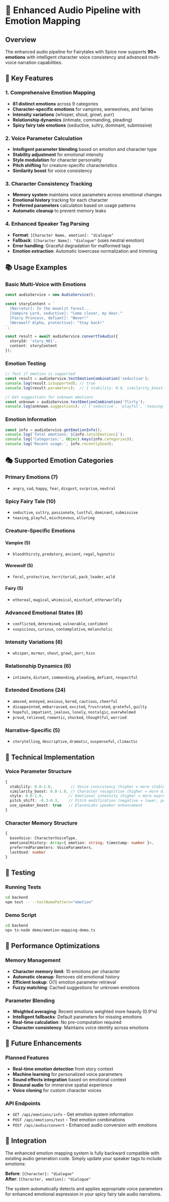 # 🎵 Enhanced Audio Pipeline with Emotion Mapping

## Overview

The enhanced audio pipeline for Fairytales with Spice now supports **90+ emotions** with intelligent character voice consistency and advanced multi-voice narration capabilities.

## 🚀 Key Features

### 1. Comprehensive Emotion Mapping
- **81 distinct emotions** across 9 categories
- **Character-specific emotions** for vampires, werewolves, and fairies
- **Intensity variations** (whisper, shout, growl, purr)
- **Relationship dynamics** (intimate, commanding, pleading)
- **Spicy fairy tale emotions** (seductive, sultry, dominant, submissive)

### 2. Voice Parameter Calculation
- **Intelligent parameter blending** based on emotion and character type
- **Stability adjustment** for emotional intensity
- **Style modulation** for character personality
- **Pitch shifting** for creature-specific characteristics
- **Similarity boost** for voice consistency

### 3. Character Consistency Tracking
- **Memory system** maintains voice parameters across emotional changes
- **Emotional history** tracking for each character
- **Preferred parameters** calculation based on usage patterns
- **Automatic cleanup** to prevent memory leaks

### 4. Enhanced Speaker Tag Parsing
- **Format**: `[Character Name, emotion]: "dialogue"`
- **Fallback**: `[Character Name]: "dialogue"` (uses neutral emotion)
- **Error handling**: Graceful degradation for malformed tags
- **Emotion extraction**: Automatic lowercase normalization and trimming

## 📚 Usage Examples

### Basic Multi-Voice with Emotions
```typescript
const audioService = new AudioService();

const storyContent = `
  [Narrator]: In the moonlit forest...
  [Vampire Lord, seductive]: "Come closer, my dear."
  [Fairy Princess, defiant]: "Never!"
  [Werewolf Alpha, protective]: "Stay back!"
`;

const result = await audioService.convertToAudio({
  storyId: 'story_001',
  content: storyContent
});
```

### Emotion Testing
```typescript
// Test if emotion is supported
const result = audioService.testEmotionCombination('seductive');
console.log(result.isSupported); // true
console.log(result.parameters);  // { stability: 0.8, similarity_boost: 0.9, ... }

// Get suggestions for unknown emotions
const unknown = audioService.testEmotionCombination('flirty');
console.log(unknown.suggestions); // ['seductive', 'playful', 'teasing', ...]
```

### Emotion Information
```typescript
const info = audioService.getEmotionInfo();
console.log(`Total emotions: ${info.totalEmotions}`);
console.log('Categories:', Object.keys(info.categories));
console.log('Recent usage:', info.recentlyUsed);
```

## 🎭 Supported Emotion Categories

### Primary Emotions (7)
- `angry`, `sad`, `happy`, `fear`, `disgust`, `surprise`, `neutral`

### Spicy Fairy Tale (10)
- `seductive`, `sultry`, `passionate`, `lustful`, `dominant`, `submissive`
- `teasing`, `playful`, `mischievous`, `alluring`

### Creature-Specific Emotions

#### Vampire (5)
- `bloodthirsty`, `predatory`, `ancient`, `regal`, `hypnotic`

#### Werewolf (5)  
- `feral`, `protective`, `territorial`, `pack_leader`, `wild`

#### Fairy (5)
- `ethereal`, `magical`, `whimsical`, `mischief`, `otherworldly`

### Advanced Emotional States (8)
- `conflicted`, `determined`, `vulnerable`, `confident`
- `suspicious`, `curious`, `contemplative`, `melancholic`

### Intensity Variations (6)
- `whisper`, `murmur`, `shout`, `growl`, `purr`, `hiss`

### Relationship Dynamics (6)
- `intimate`, `distant`, `commanding`, `pleading`, `defiant`, `respectful`

### Extended Emotions (24)
- `amused`, `annoyed`, `anxious`, `bored`, `cautious`, `cheerful`
- `disappointed`, `embarrassed`, `excited`, `frustrated`, `grateful`, `guilty`
- `hopeful`, `impatient`, `jealous`, `lonely`, `nostalgic`, `overwhelmed`
- `proud`, `relieved`, `romantic`, `shocked`, `thoughtful`, `worried`

### Narrative-Specific (5)
- `storytelling`, `descriptive`, `dramatic`, `suspenseful`, `climactic`

## 🔧 Technical Implementation

### Voice Parameter Structure
```typescript
{
  stability: 0.0-1.0,        // Voice consistency (higher = more stable)
  similarity_boost: 0.0-1.0, // Character recognition (higher = more distinct)
  style: 0.0-1.0,           // Emotional intensity (higher = more expressive)
  pitch_shift: -0.3-0.3,    // Pitch modification (negative = lower, positive = higher)
  use_speaker_boost: true   // ElevenLabs speaker enhancement
}
```

### Character Memory Structure
```typescript
{
  baseVoice: CharacterVoiceType,
  emotionalHistory: Array<{ emotion: string; timestamp: number }>,
  preferredParameters: VoiceParameters,
  lastUsed: number
}
```

## 🧪 Testing

### Running Tests
```bash
cd backend
npm test -- --testNamePattern="emotion"
```

### Demo Script
```bash
cd backend
npx ts-node demo/emotion-mapping-demo.ts
```

## 🎯 Performance Optimizations

### Memory Management
- **Character memory limit**: 10 emotions per character
- **Automatic cleanup**: Removes old emotional history
- **Efficient lookup**: O(1) emotion parameter retrieval
- **Fuzzy matching**: Cached suggestions for unknown emotions

### Parameter Blending
- **Weighted averaging**: Recent emotions weighted more heavily (0.9^n)
- **Intelligent fallbacks**: Default parameters for missing emotions
- **Real-time calculation**: No pre-computation required
- **Character consistency**: Maintains voice identity across emotions

## 🔮 Future Enhancements

### Planned Features
- **Real-time emotion detection** from story context
- **Machine learning** for personalized voice parameters
- **Sound effects integration** based on emotional context
- **Binaural audio** for immersive spatial experience
- **Voice cloning** for custom character voices

### API Endpoints
- `GET /api/emotions/info` - Get emotion system information
- `POST /api/emotions/test` - Test emotion combinations
- `POST /api/audio/convert` - Enhanced audio conversion with emotions

## 🚀 Integration

The enhanced emotion mapping system is fully backward compatible with existing audio generation code. Simply update your speaker tags to include emotions:

**Before**: `[Character]: "dialogue"`  
**After**: `[Character, emotion]: "dialogue"`

The system automatically detects and applies appropriate voice parameters for enhanced emotional expression in your spicy fairy tale audio narrations.